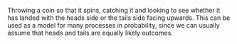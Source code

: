 Throwing a coin so that it spins, catching it and looking to see whether
it has landed with the heads side or the tails side facing upwards. This
can be used as a model for many processes in probability, since we can
usually assume that heads and tails are equally likely outcomes.
